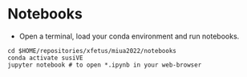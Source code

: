 # Notebooks

* Open a terminal, load your conda environment and run notebooks.
```
cd $HOME/repositories/xfetus/miua2022/notebooks
conda activate susiVE 
jupyter notebook # to open *.ipynb in your web-browser
```
